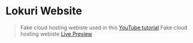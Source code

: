 # Lokuri Website

> Fake cloud hosting webiste used in this [YouTube tutorial](https://www.youtube.com/watch?v=p0bGHP-PXD4)
> Fake cloud hosting webiste [Live Preview](https://zen-carson-c10c9f.netlify.app)

